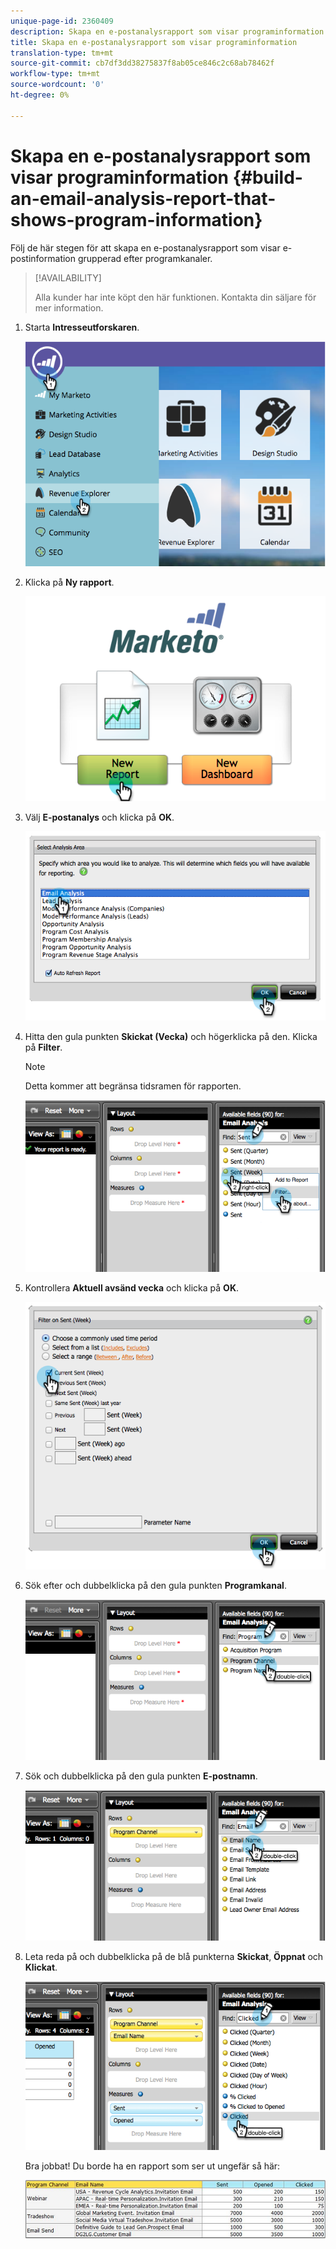 ```yaml
---
unique-page-id: 2360409
description: Skapa en e-postanalysrapport som visar programinformation - Marketo Docs - produktdokumentation
title: Skapa en e-postanalysrapport som visar programinformation
translation-type: tm+mt
source-git-commit: cb7df3dd38275837f8ab05ce846c2c68ab78462f
workflow-type: tm+mt
source-wordcount: '0'
ht-degree: 0%

---
```



# Skapa en e-postanalysrapport som visar programinformation {#build-an-email-analysis-report-that-shows-program-information}

Följ de här stegen för att skapa en e-postanalysrapport som visar e-postinformation grupperad efter programkanaler.

>[!AVAILABILITY]
>
>Alla kunder har inte köpt den här funktionen. Kontakta din säljare för mer information.

1. Starta **Intresseutforskaren**.

   ![](assets/image2014-9-17-19-3a42-3a26.png)

1. Klicka på **Ny rapport**.

   ![](assets/image2014-9-17-19-3a42-3a32.png)

1. Välj **E-postanalys** och klicka på **OK**.

   ![](assets/image2014-9-17-19-3a43-3a20.png)

1. Hitta den gula punkten **Skickat (Vecka)** och högerklicka på den. Klicka på **Filter**.

   >[!NOTE]
   >
   >Detta kommer att begränsa tidsramen för rapporten.

   ![](assets/image2014-9-17-19-3a43-3a49.png)

1. Kontrollera **Aktuell avsänd vecka** och klicka på **OK**.

   ![](assets/image2014-9-17-19-3a43-3a59.png)

1. Sök efter och dubbelklicka på den gula punkten **Programkanal**.

   ![](assets/image2014-9-17-19-3a44-3a14.png)

1. Sök och dubbelklicka på den gula punkten **E-postnamn**.

   ![](assets/image2014-9-17-19-3a44-3a34.png)

1. Leta reda på och dubbelklicka på de blå punkterna **Skickat**, **Öppnat** och **Klickat**.

   ![](assets/image2014-9-17-19-3a44-3a41.png)

   Bra jobbat! Du borde ha en rapport som ser ut ungefär så här:

   ![](assets/image2014-9-17-19-3a45-3a1.png)
